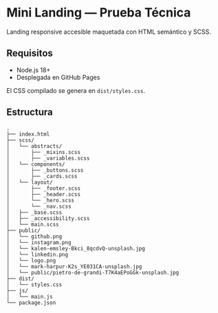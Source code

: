 # Mini Landing — Prueba Técnica

Landing responsive accesible maquetada con HTML semántico y SCSS.

## Requisitos
- Node.js 18+
- Desplegada en GitHub Pages

El CSS compilado se genera en `dist/styles.css`.

## Estructura
```
.
├── index.html
├── scss/
│   └── abstracts/
│       ├── _mixins.scss
│       ├── _variables.scss
│   └── components/
│       ├── _buttons.scss
│       ├── _cards.scss
│   └── layout/
│       ├── _footer.scss
│       ├── _header.scss
│       └── _hero.scss
│       └── _nav.scss
│   ├── _base.scss
│   ├── _accessibility.scss
│   └── main.scss
├── public/
│   └── github.png
│   └── instagram.png
│   └── kalen-emsley-Bkci_8qcdvQ-unsplash.jpg
│   └── linkedin.png
│   └── logo.png
│   └── mark-harpur-K2s_YE031CA-unsplash.jpg
│   └── public/pietro-de-grandi-T7K4aEPoGGk-unsplash.jpg
├── dist/
│   └── styles.css
├── js/
│   └── main.js
└── package.json
```
